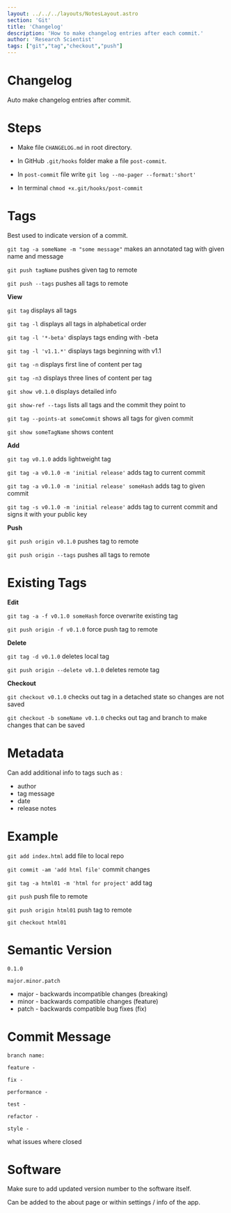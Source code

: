 ```yaml
---
layout: ../../../layouts/NotesLayout.astro
section: 'Git'
title: 'Changelog'
description: 'How to make changelog entries after each commit.'
author: 'Research Scientist'
tags: ["git","tag","checkout","push"]
---
```


# Changelog

Auto make changelog entries after commit.

# Steps

- Make file `CHANGELOG.md` in root directory.

- In GitHub `.git/hooks` folder make a file `post-commit`.

- In `post-commit` file write `git log --no-pager --format:'short'`

- In terminal `chmod +x.git/hooks/post-commit`

# Tags

Best used to indicate version of a commit.

`git tag -a someName -m "some message"` makes an annotated tag with given name and message

`git push tagName` pushes given tag to remote

`git push --tags` pushes all tags to remote

**View**

`git tag` displays all tags

`git tag -l` displays all tags in alphabetical order

`git tag -l '*-beta'` displays tags ending with -beta

`git tag -l 'v1.1.*'` displays tags beginning with v1.1

`git tag -n` displays first line of content per tag

`git tag -n3` displays three lines of content per tag

`git show v0.1.0` displays detailed info

`git show-ref --tags` lists all tags and the commit they point to

`git tag --points-at someCommit` shows all tags for given commit

`git show someTagName` shows content

**Add**

`git tag v0.1.0` adds lightweight tag

`git tag -a v0.1.0 -m 'initial release'` adds tag to current commit

`git tag -a v0.1.0 -m 'initial release' someHash` adds tag to given commit

`git tag -s v0.1.0 -m 'initial release'` adds tag to current commit and signs it with your public key

**Push**

`git push origin v0.1.0` pushes tag to remote

`git push origin --tags` pushes all tags to remote

# Existing Tags

**Edit**

`git tag -a -f v0.1.0 someHash` force overwrite existing tag

`git push origin -f v0.1.0` force push tag to remote

**Delete**

`git tag -d v0.1.0` deletes local tag

`git push origin --delete v0.1.0` deletes remote tag

**Checkout**

`git checkout v0.1.0` checks out tag in a detached state so changes are not saved

`git checkout -b someName v0.1.0` checks out tag and branch to make changes that can be saved

# Metadata

Can add additional info to tags such as :

- author
- tag message
- date
- release notes

# Example

`git add index.html` add file to local repo

`git commit -am 'add html file'` commit changes

`git tag -a html01 -m 'html for project'` add tag

`git push` push file to remote

`git push origin html01` push tag to remote

`git checkout html01`

# Semantic Version

`0.1.0`

`major.minor.patch`

- major - backwards incompatible changes (breaking)
- minor - backwards compatible changes (feature)
- patch - backwards compatible bug fixes (fix)

# Commit Message

`branch name:`

`feature -`

`fix -`

`performance -`

`test -`

`refactor -`

`style -`

what issues where closed

# Software

Make sure to add updated version number to the software itself.

Can be added to the about page or within settings / info of the app.
